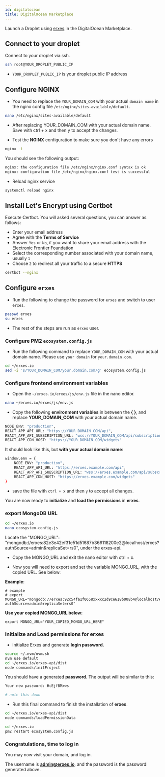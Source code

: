 ```yaml
---
id: digitalocean
title: DigitalOcean Marketplace
---
```


Launch a Droplet using [erxes](https://marketplace.digitalocean.com/apps/erxes) in the DigitalOcean Marketplace.

## Connect to your droplet

Connect to your droplet via ssh.

```bash
ssh root@YOUR_DROPLET_PUBLIC_IP
```

- `YOUR_DROPLET_PUBLIC_IP` is your droplet public IP address

## Configure NGINX

- You need to replace the `YOUR_DOMAIN_COM` with your actual `domain name` in the nginx config file `/etc/nginx/sites-available/default`.

```bash
nano /etc/nginx/sites-available/default
```

- After replacing YOUR_DOMAIN_COM with your actual domain name. Save with ctrl + x and then y to accept the changes.

- Test the **NGINX** configuration to make sure you don't have any errors

```bash
nginx -t
```

You should see the following output:

```bash
nginx: the configuration file /etc/nginx/nginx.conf syntax is ok
nginx: configuration file /etc/nginx/nginx.conf test is successful
```

- Reload nginx service

```bash
systemctl reload nginx
```

## Install Let's Encrypt using Certbot

Execute Certbot. You will asked several questions, you can answer as follows:

- Enter your email address
- Agree with the **Terms of Service**
- Answer `Yes` or `No`, if you want to share your email address with the Electronic Frontier Foundation
- Select the corresponding number associated with your domain name, usually `1`
- Choose `2` to redirect all your traffic to a secure **HTTPS**

```bash
certbot --nginx
```

## Configure `erxes`

- Run the following to change the password for `erxes` and switch to user `erxes`.

```bash
passwd erxes
su erxes
```

- The rest of the steps are run as `erxes` user.

### Configure PM2 `ecosystem.config.js`

- Run the following command to replace `YOUR_DOMAIN_COM` with your actual domain name. Please use `your domain` for `your.domain.com`.

```bash
cd ~/erxes.io
sed -i 's/YOUR_DOMAIN_COM/your.domain.com/g' ecosystem.config.js
```

### Configure frontend environment variables

- Open the `~/erxes.io/erxes/js/env.js` file in the nano editor.

```bash
nano ~/erxes.io/erxes/js/env.js
```

- Copy the following **environment variables** in between the **{ }**, and replace **YOUR_DOMAIN_COM** with your actual domain name.

```bash
NODE_ENV: "production",
REACT_APP_API_URL: "https://YOUR_DOMAIN_COM/api",
REACT_APP_API_SUBSCRIPTION_URL: "wss://YOUR_DOMAIN_COM/api/subscriptions",
REACT_APP_CDN_HOST: "https://YOUR_DOMAIN_COM/widgets"
```

It should look like this, but **with your actual domain name**:

```bash
window.env = {
    NODE_ENV: "production",
    REACT_APP_API_URL: "https://erxes.example.com/api",
    REACT_APP_API_SUBSCRIPTION_URL: "wss://erxes.example.com/api/subscriptions",
    REACT_APP_CDN_HOST: "https://erxes.example.com/widgets"
}
```

- save the file with `ctrl + x` and then `y` to accept all changes.

You are now ready to **initialize** and **load the permissions** in **erxes**.

### export MongoDB URL

```bash
cd ~/erxes.io
nano ecosystem.config.js
```

Locate the "MONGO_URL": "mongodb://erxes:82e3e42ef31e51d51687b366118200e2@localhost/erxes?authSource=admin&replicaSet=rs0", under the erxes-api.

- Copy the MONGO_URL and exit the nano editor with ctrl + x.

- Now you will need to export and set the variable MONGO_URL, with the copied URL. See below:

**Example:**

```
# example
# export MONGO_URL="mongodb://erxes:92c54fa1f0658xxxxc2d9ce618b008b4@localhost/erxes?authSource=admin&replicaSet=rs0"
```

**Use your copied MONGO_URL below:**

```
export MONGO_URL="YOUR_COPIED_MONGO_URL_HERE"
```

### Initialize and Load permissions for erxes

- initialize Erxes and generate **login password**.

```bash
source ~/.nvm/nvm.sh
nvm use default
cd ~/erxes.io/erxes-api/dist
node commands/initProject
```

You should have a generated **password**. The output will be similar to this:

```bash
Your new password: HcEjfBMxws

# note this down
```

- Run this final command to finish the installation of **erxes**.

```bash
cd ~/erxes.io/erxes-api/dist
node commands/loadPermissionData

cd ~/erxes.io
pm2 restart ecosystem.config.js
```

### Congratulations, time to log in

You may now visit your domain, and log in.

The username is **admin@erxes.io**, and the password is the password generated above.
